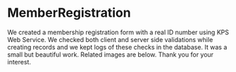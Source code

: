 # MemberRegistration
We created a membership registration form with a real ID number using KPS Web Service. We checked both client and server side validations while creating records and we kept logs of these checks in the database. It was a small but beautiful work. Related images are below. Thank you for your interest.
 


